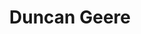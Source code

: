---
title: 'Duncan Geere'
metaDesc: 'An experienced information designer interested in climate and the environment.'
layout: 'layouts/home.html'

intro:
  name: 'Duncan Geere'
  interest: 'climate and the environment'
  buttonText: 'Get in touch'
  buttonUrl: 'mailto:duncangeere@gmail.com'
  image: '/images/headshot.png'
  imageAlt: 'Black and white circular photo of Duncan Geere'

blurb:
  summary: 'I help people communicate complex, nuanced information to a wider audience through clear writing, careful editing, and beautiful data visualization.'

featuredWork:
  title: 'My work'
  button: 'Download my portfolio'
  url: '/downloads/duncangeere-portfolio.pdf'

testimonials:
  title: 'What my clients say'

newsletterCTA:
  title: 'Not ready to talk yet?'
  summary: 'Subscribe for my newsletter, sent every 10 days, where I write about my work and what I find interesting'
  archiveUrl: 'https://buttondown.email/duncangeere/archive'
  buttonText: 'Sign up'
  buttonUrl: 'https://buttondown.email/duncangeere/'
---